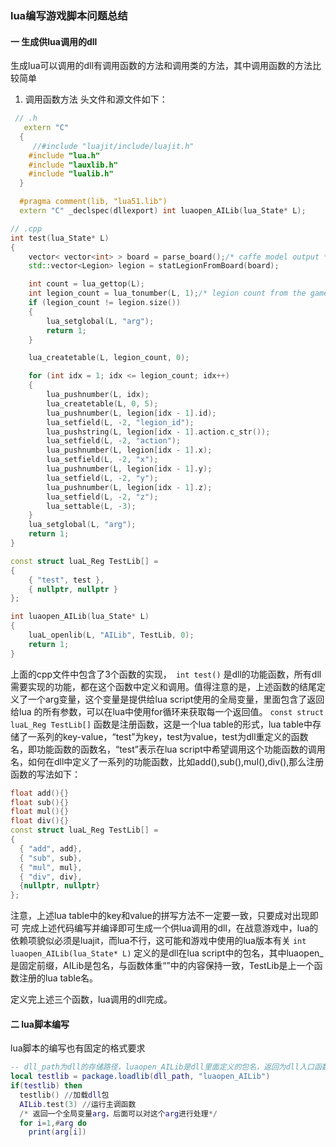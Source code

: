### lua编写游戏脚本问题总结
#### 一 生成供lua调用的dll
生成lua可以调用的dll有调用函数的方法和调用类的方法，其中调用函数的方法比较简单
1. 调用函数方法
   头文件和源文件如下：

```cpp
 // .h
   extern "C"
  {
	 //#include "luajit/include/luajit.h"
    #include "lua.h"
    #include "lauxlib.h"
    #include "lualib.h"
  }

  #pragma comment(lib, "lua51.lib")
  extern "C" _declspec(dllexport) int luaopen_AILib(lua_State* L);
```

```cpp
// .cpp
int test(lua_State* L)
{
	vector< vector<int> > board = parse_board();/* caffe model output */
	std::vector<Legion> legion = statLegionFromBoard(board);

	int count = lua_gettop(L);
	int legion_count = lua_tonumber(L, 1);/* legion count from the game */
	if (legion_count != legion.size())
	{
		lua_setglobal(L, "arg");
		return 1;
	}

	lua_createtable(L, legion_count, 0);

	for (int idx = 1; idx <= legion_count; idx++)
	{
		lua_pushnumber(L, idx);
		lua_createtable(L, 0, 5);
		lua_pushnumber(L, legion[idx - 1].id);
		lua_setfield(L, -2, "legion_id");
		lua_pushstring(L, legion[idx - 1].action.c_str());
		lua_setfield(L, -2, "action");
		lua_pushnumber(L, legion[idx - 1].x);
		lua_setfield(L, -2, "x");
		lua_pushnumber(L, legion[idx - 1].y);
		lua_setfield(L, -2, "y");
		lua_pushnumber(L, legion[idx - 1].z);
		lua_setfield(L, -2, "z");
		lua_settable(L, -3);
	}
	lua_setglobal(L, "arg");
	return 1;
}

const struct luaL_Reg TestLib[] =
{
	{ "test", test },
	{ nullptr, nullptr }
};

int luaopen_AILib(lua_State* L)
{
	luaL_openlib(L, "AILib", TestLib, 0);
	return 1;
}
```
上面的cpp文件中包含了3个函数的实现，``` int test()``` 是dll的功能函数，所有dll需要实现的功能，都在这个函数中定义和调用。值得注意的是，上述函数的结尾定义了一个arg变量，这个变量是提供给lua script使用的全局变量，里面包含了返回给lua 的所有参数，可以在lua中使用for循环来获取每一个返回值。
``` const struct luaL_Reg TestLib[] ``` 函数是注册函数，这是一个lua table的形式，lua table中存储了一系列的key-value，“test”为key，test为value，test为dll重定义的函数名，即功能函数的函数名，“test”表示在lua script中希望调用这个功能函数的调用名，如何在dll中定义了一系列的功能函数，比如add(),sub(),mul(),div(),那么注册函数的写法如下：
```cpp
float add(){}
float sub(){}
float mul(){}
float div(){}
const struct luaL_Reg TestLib[] =
{
  { "add", add},
  { "sub", sub},
  { "mul", mul},
  { "div", div},
  {nullptr, nullptr}
};
```
注意，上述lua table中的key和value的拼写方法不一定要一致，只要成对出现即可
完成上述代码编写并编译即可生成一个供lua调用的dll，在战意游戏中，lua的依赖项貌似必须是luajit，而lua不行，这可能和游戏中使用的lua版本有关
``` int luaopen_AILib(lua_State* L) ``` 定义的是dll在lua script中的包名，其中luaopen_是固定前缀，AILib是包名，与函数体重“”中的内容保持一致，TestLib是上一个函数注册的lua table名。

定义完上述三个函数，lua调用的dll完成。

#### 二 lua脚本编写    
lua脚本的编写也有固定的格式要求
```lua
-- dll_path为dll的存储路径，luaopen_AILib是dll里面定义的包名，返回为dll入口函数的地址
local testlib = package.loadlib(dll_path, "luaopen_AILib")
if(testlib) then
  testlib() //加载dll包
  AILib.test(3) //运行主调函数
  /* 返回一个全局变量arg，后面可以对这个arg进行处理*/
  for i=1,#arg do
    print(arg[i])
```
